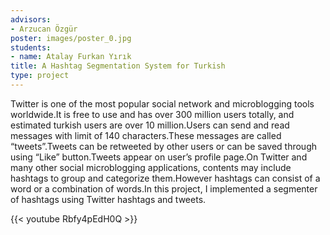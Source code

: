 ```yaml
---
advisors:
- Arzucan Özgür
poster: images/poster_0.jpg
students:
- name: Atalay Furkan Yırık
title: A Hashtag Segmentation System for Turkish
type: project
---
```


Twitter is one of the most popular social network and microblogging tools worldwide.It is free to use and has over 300 million users totally, and estimated turkish users are over 10 million.Users can send and read messages with limit of 140 characters.These messages are called “tweets”.Tweets can be retweeted by other users or can be saved through using “Like” button.Tweets appear on user’s profile page.On Twitter and many other social microblogging applications, contents may include hashtags to group and categorize them.However hashtags can consist of a word or a combination of words.In this project, I implemented a segmenter of hashtags using Twitter hashtags and tweets.


{{< youtube Rbfy4pEdH0Q >}}